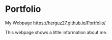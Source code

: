 # Portfolio
My Webpage 
https://herguz27.github.io/Portfolio/

This webpage shows a little information about me.
